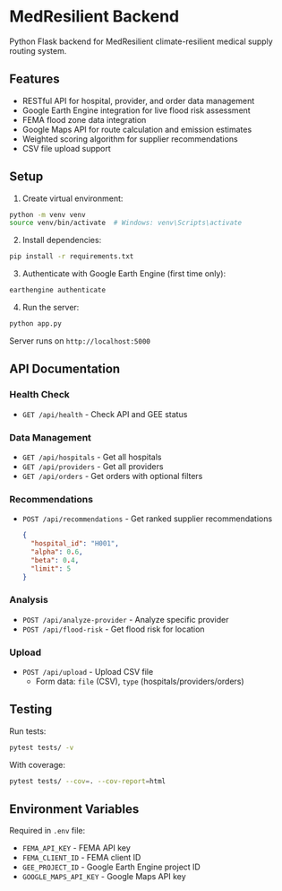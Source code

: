 # MedResilient Backend

Python Flask backend for MedResilient climate-resilient medical supply routing system.

## Features

- RESTful API for hospital, provider, and order data management
- Google Earth Engine integration for live flood risk assessment
- FEMA flood zone data integration
- Google Maps API for route calculation and emission estimates
- Weighted scoring algorithm for supplier recommendations
- CSV file upload support

## Setup

1. Create virtual environment:

```bash
python -m venv venv
source venv/bin/activate  # Windows: venv\Scripts\activate
```

2. Install dependencies:

```bash
pip install -r requirements.txt
```

3. Authenticate with Google Earth Engine (first time only):

```bash
earthengine authenticate
```

4. Run the server:

```bash
python app.py
```

Server runs on `http://localhost:5000`

## API Documentation

### Health Check

- `GET /api/health` - Check API and GEE status

### Data Management

- `GET /api/hospitals` - Get all hospitals
- `GET /api/providers` - Get all providers
- `GET /api/orders` - Get orders with optional filters

### Recommendations

- `POST /api/recommendations` - Get ranked supplier recommendations
  ```json
  {
    "hospital_id": "H001",
    "alpha": 0.6,
    "beta": 0.4,
    "limit": 5
  }
  ```

### Analysis

- `POST /api/analyze-provider` - Analyze specific provider
- `POST /api/flood-risk` - Get flood risk for location

### Upload

- `POST /api/upload` - Upload CSV file
  - Form data: `file` (CSV), `type` (hospitals/providers/orders)

## Testing

Run tests:

```bash
pytest tests/ -v
```

With coverage:

```bash
pytest tests/ --cov=. --cov-report=html
```

## Environment Variables

Required in `.env` file:

- `FEMA_API_KEY` - FEMA API key
- `FEMA_CLIENT_ID` - FEMA client ID
- `GEE_PROJECT_ID` - Google Earth Engine project ID
- `GOOGLE_MAPS_API_KEY` - Google Maps API key
